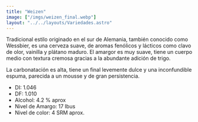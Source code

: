```yaml
---
title: "Weizen"
image: ["/imgs/weizen_final.webp"] 
layout: "../../layouts/Variedades.astro"
---
```


Tradicional estilo originado en el sur de Alemania, también conocido como Wessbier, es una cerveza suave, de aromas fenólicos y lácticos como clavo de olor, vainilla y plátano maduro. El amargor es muy suave, tiene un cuerpo medio con textura cremosa gracias a la abundante adición de trigo.

La carbonatación es alta, tiene un final levemente dulce y una inconfundible espuma, parecida a un mousse y de gran persistencia.

<ul id="custom-list">
    <li>DI: 1.046</li>
    <li>DF: 1.010</li>
    <li>Alcohol: 4.2 % aprox</li>
    <li>Nivel de Amargo: 17 Ibus</li>
    <li>Nivel de color: 4 SRM aprox.</li>
</ul>

